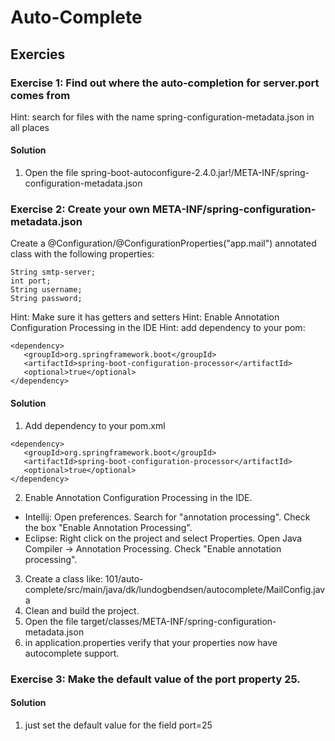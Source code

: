 # Auto-Complete

## Exercies

### Exercise 1: Find out where the auto-completion for server.port comes from
Hint: search for files with the name spring-configuration-metadata.json in all places


#### Solution
1. Open the file spring-boot-autoconfigure-2.4.0.jar!/META-INF/spring-configuration-metadata.json


### Exercise 2: Create your own META-INF/spring-configuration-metadata.json
Create a @Configuration/@ConfigurationProperties("app.mail") annotated class with the following properties:

```
String smtp-server;
int port;
String username;
String password;
```

Hint: Make sure it has getters and setters
Hint: Enable Annotation Configuration Processing in the IDE
Hint: add dependency to your pom:

```
<dependency>
   <groupId>org.springframework.boot</groupId>
   <artifactId>spring-boot-configuration-processor</artifactId>
   <optional>true</optional>
</dependency>
```

#### Solution
1. Add dependency to your pom.xml
```
<dependency>
   <groupId>org.springframework.boot</groupId>
   <artifactId>spring-boot-configuration-processor</artifactId>
   <optional>true</optional>
</dependency>
```

2. Enable Annotation Configuration Processing in the IDE.
- Intellij:
Open preferences. Search for "annotation processing". Check the box "Enable Annotation Processing".
- Eclipse:
Right click on the project and select Properties.
Open Java Compiler -> Annotation Processing. Check "Enable annotation processing".
3. Create a class like: 101/auto-complete/src/main/java/dk/lundogbendsen/autocomplete/MailConfig.java
4. Clean and build the project.
5. Open the file target/classes/META-INF/spring-configuration-metadata.json
6. in application.properties verify that your properties now have autocomplete support.



### Exercise 3: Make the default value of the port property 25.

#### Solution
1. just set the default value for the field port=25
